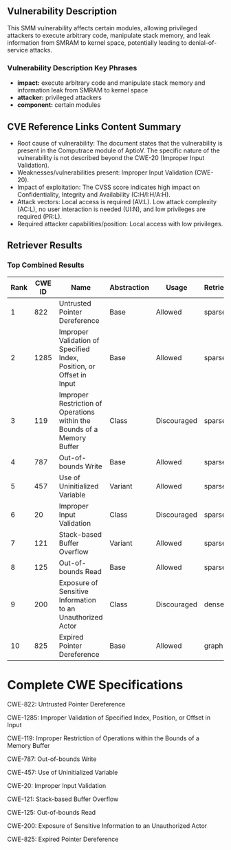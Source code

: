 ## Vulnerability Description
This SMM vulnerability affects certain modules, allowing privileged attackers to execute arbitrary code, manipulate stack memory, and leak information from SMRAM to kernel space, potentially leading to denial-of-service attacks.

### Vulnerability Description Key Phrases
- **impact:** execute arbitrary code and manipulate stack memory and information leak from SMRAM to kernel space
- **attacker:** privileged attackers
- **component:** certain modules

## CVE Reference Links Content Summary
- Root cause of vulnerability: The document states that the vulnerability is present in the Computrace module of AptioV. The specific nature of the vulnerability is not described beyond the CWE-20 (Improper Input Validation).
- Weaknesses/vulnerabilities present: Improper Input Validation (CWE-20).
- Impact of exploitation: The CVSS score indicates high impact on Confidentiality, Integrity and Availability (C:H/I:H/A:H).
- Attack vectors: Local access is required (AV:L). Low attack complexity (AC:L), no user interaction is needed (UI:N), and low privileges are required (PR:L).
- Required attacker capabilities/position: Local access with low privileges.

## Retriever Results

### Top Combined Results

| Rank | CWE ID | Name | Abstraction | Usage  | Retrievers | Individual Scores |
|------|--------|------|-------------|-------|------------|-------------------|
| 1 | 822 | Untrusted Pointer Dereference | Base | Allowed | sparse | 0.067 |
| 2 | 1285 | Improper Validation of Specified Index, Position, or Offset in Input | Base | Allowed | sparse | 0.061 |
| 3 | 119 | Improper Restriction of Operations within the Bounds of a Memory Buffer | Class | Discouraged | sparse | 0.061 |
| 4 | 787 | Out-of-bounds Write | Base | Allowed | sparse | 0.060 |
| 5 | 457 | Use of Uninitialized Variable | Variant | Allowed | sparse | 0.056 |
| 6 | 20 | Improper Input Validation | Class | Discouraged | sparse | 0.055 |
| 7 | 121 | Stack-based Buffer Overflow | Variant | Allowed | sparse | 0.054 |
| 8 | 125 | Out-of-bounds Read | Base | Allowed | sparse | 0.054 |
| 9 | 200 | Exposure of Sensitive Information to an Unauthorized Actor | Class | Discouraged | dense | 0.583 |
| 10 | 825 | Expired Pointer Dereference | Base | Allowed | graph | 0.003 |



# Complete CWE Specifications

CWE-822: Untrusted Pointer Dereference

CWE-1285: Improper Validation of Specified Index, Position, or Offset in Input

CWE-119: Improper Restriction of Operations within the Bounds of a Memory Buffer

CWE-787: Out-of-bounds Write

CWE-457: Use of Uninitialized Variable

CWE-20: Improper Input Validation

CWE-121: Stack-based Buffer Overflow

CWE-125: Out-of-bounds Read

CWE-200: Exposure of Sensitive Information to an Unauthorized Actor

CWE-825: Expired Pointer Dereference